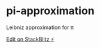 # pi-approximation

Leibniz approximation for π

[Edit on StackBlitz ⚡️](https://stackblitz.com/edit/pi-approximation)